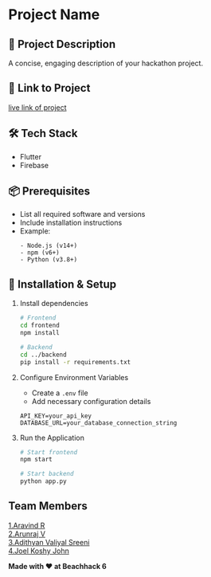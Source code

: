 # Project Name

## 🚀 Project Description
A concise, engaging description of your hackathon project.

## 🎯 Link to Project
[live link of project](live_link)

## 🛠 Tech Stack
- Flutter
- Firebase

## 📦 Prerequisites
- List all required software and versions
- Include installation instructions
- Example:
  ```
  - Node.js (v14+)
  - npm (v6+)
  - Python (v3.8+)
  ```

## 🔧 Installation & Setup

1. Install dependencies
   ```bash
   # Frontend
   cd frontend
   npm install

   # Backend
   cd ../backend
   pip install -r requirements.txt
   ```

2. Configure Environment Variables
   
   - Create a `.env` file
   - Add necessary configuration details
     
   ```
   API_KEY=your_api_key
   DATABASE_URL=your_database_connection_string
   ```

4. Run the Application
   ```bash
   # Start frontend
   npm start

   # Start backend
   python app.py
   ```

## Team Members
  [1.Aravind R](https://github.com/aravindr001)   
  [2.Arunraj V](https://github.com/Arunrxj-v)   
  [3.Adithyan Valiyal Sreeni](https://github.com/adithyan-sreeni)   
  [4.Joel Koshy John](https://github.com/Joelkoshyjohn)  

**Made with ❤️ at Beachhack 6**
